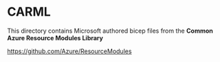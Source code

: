 # CARML

This directory contains Microsoft authored bicep files from the **Common Azure Resource Modules Library**

https://github.com/Azure/ResourceModules